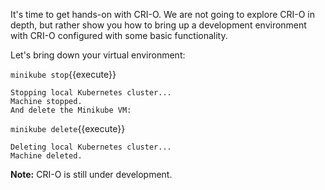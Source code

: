 
It's time to get hands-on with CRI-O. We are not going to explore CRI-O in depth, but rather show you how to bring up a development environment with CRI-O configured with some basic functionality. 


Let's bring down your virtual environment:

`minikube stop`{{execute}}

```
Stopping local Kubernetes cluster...
Machine stopped.
And delete the Minikube VM:
```

`minikube delete`{{execute}}

```
Deleting local Kubernetes cluster...
Machine deleted.
```

**Note:** CRI-O is still under development.